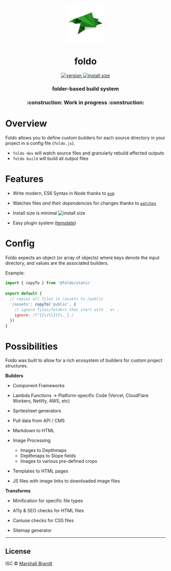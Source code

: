 <div align="center">
  <img src="https://github.com/foldo/foldo/raw/main/meta/foldo.png" alt="Foldo" width="120" />
</div>

<h1 align="center">foldo</h1>
<div align="center">
  <a href="https://npmjs.org/package/foldo">
    <img src="https://badgen.net/npm/v/foldo" alt="version" />
  </a>
  <a href="https://packagephobia.com/result?p=foldo">
    <img src="https://badgen.net/packagephobia/install/foldo" alt="install size" />
  </a>
</div>

<h3 align="center">folder-based build system</h3>

<h3 align="center">:construction: Work in progress :construction:</h3>

# Overview

Foldo allows you to define custom builders for each source directory in your project in a config file (`foldo.js`).
- `foldo dev` will watch source files and granularly rebuild affected outputs
- `foldo build` will build all output files

# Features

- Write modern, ES6 Syntax in Node thanks to [`esm`](https://github.com/standard-things/esm)

- Watches files *and their dependencies* for changes thanks to [`watches`](https://github.com/marshallcb/watches)

- Install size is minimal ![install size](https://badgen.net/packagephobia/install/foldo/?label=foldo&color=1A5)

- Easy plugin system ([template](https://github.com/foldo/template))

# Config

Foldo expects an object (or array of objects) where keys denote the input directory, and values are the associated builders.

Example:
```js
import { copyTo } from '@foldo/static'

export default {
  // copies all files in /assets to /public
  '/assets': copyTo('public', {
    // ignore files/folders that start with _ or .
    ignore: /(^|[\/\\])[\._]./
  })
}
```

# Possibilities

Foldo was built to allow for a rich ecosystem of builders for custom project structures.

**Builders**

- Component Frameworks

- Lambda Functions -> Platform-specific Code (Vercel, CloudFlare Workers, Netlify, AWS, etc)

- Spritesheet generators

- Pull data from API / CMS

- Markdown to HTML

- Image Processing
  - Images to Depthmaps
  - Depthmaps to Slope fields
  - Images to various pre-defined crops

- Templates to HTML pages

- JS files with image links to downloaded image files

**Transforms**

- Minification for specific file types

- A11y & SEO checks for HTML files

- Caniuse checks for CSS files

- Sitemap generator

---

## License

ISC © [Marshall Brandt](https://m4r.sh)
